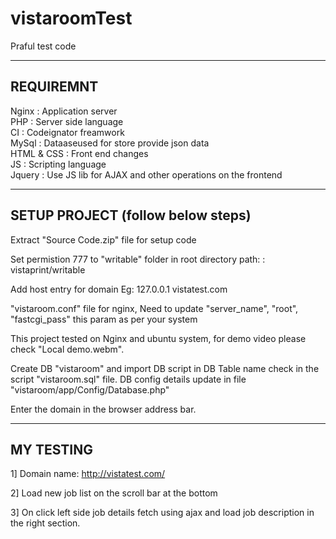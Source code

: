 # vistaroomTest
Praful test code

---------------------------------------------------------------------------------
REQUIREMNT
------------

Nginx         : Application server <br>
PHP           : Server side language <br>
CI            : Codeignator freamwork<br>
MySql         : Dataaseused for store provide json data<br>
HTML & CSS    : Front end changes<br>
JS            : Scripting language <br>
Jquery        : Use JS lib for AJAX and other operations on the frontend <br>

---------------------------------------------------------------------------------
SETUP PROJECT  (follow below steps)
--------------
Extract "Source Code.zip" file for setup code

Set permistion 777 to "writable" folder in root directory 
path: : vistaprint/writable

Add host entry for domain   Eg:  127.0.0.1   vistatest.com

"vistaroom.conf" file for nginx, Need to update "server_name", "root", "fastcgi_pass"  this param as per your system


This project tested on Nginx and ubuntu system, for demo video please check "Local demo.webm".

Create DB "vistaroom" and import DB script in DB
Table name check in the script "vistaroom.sql" file.
DB config details update in file "vistaroom/app/Config/Database.php"

Enter the domain in the browser address bar.


---------------------------------------------------------------------------------
MY TESTING 
--------------

1] Domain name: http://vistatest.com/

2] Load new job list on the scroll bar at the bottom 

3] On click left side job details fetch using ajax and load job description in the right section.
